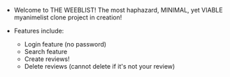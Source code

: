 * Welcome to THE WEEBLIST! The most haphazard, MINIMAL, yet VIABLE myanimelist clone project in creation!

* Features include:
    - Login feature (no password)
    - Search feature
    - Create reviews!
    - Delete reviews (cannot delete if it's not your review)
    
